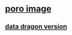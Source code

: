 # [poro image](https://www.pngkey.com/detail/u2w7u2r5w7w7e6r5_poro-sticker-tongue-emojis-league-of-legends/)

## [data dragon version](https://ddragon.leagueoflegends.com/api/versions.json)
